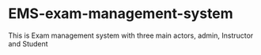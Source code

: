 # EMS-exam-management-system
This is Exam management system with three main actors, admin, Instructor and Student
